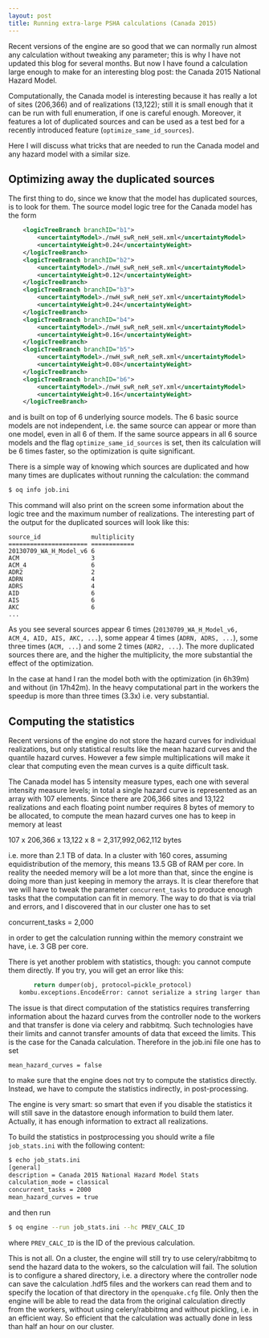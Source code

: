 ```yaml
---
layout: post
title: Running extra-large PSHA calculations (Canada 2015)
---
```


Recent versions of the engine are so good that we can normally run
almost any calculation without tweaking any parameter; this is why I have
not updated this blog for several months. But now I have found a
calculation large enough to make for an interesting blog post: the
Canada 2015 National Hazard Model.

Computationally, the Canada model is interesting because it has really a lot
of sites (206,366) and of realizations (13,122); still it is small enough
that it can be run with full enumeration, if one is careful enough. Moreover,
it features a lot of duplicated sources and can
be used as a test bed for a recently introduced feature
(`optimize_same_id_sources`).

Here I will discuss what tricks that are needed to run the Canada model
and any hazard model with a similar size.

Optimizing away the duplicated sources
--------------------------------------

The first thing to do, since we know that the model has duplicated
sources, is to look for them. The source model logic tree for the
Canada model has the form

```xml
    <logicTreeBranch branchID="b1">
        <uncertaintyModel>./nwH_swR_neH_seH.xml</uncertaintyModel>
        <uncertaintyWeight>0.24</uncertaintyWeight>
    </logicTreeBranch>
    <logicTreeBranch branchID="b2">
        <uncertaintyModel>./nwH_swR_neH_seR.xml</uncertaintyModel>
        <uncertaintyWeight>0.12</uncertaintyWeight>
    </logicTreeBranch>
    <logicTreeBranch branchID="b3">
        <uncertaintyModel>./nwH_swR_neH_seY.xml</uncertaintyModel>
        <uncertaintyWeight>0.24</uncertaintyWeight>
    </logicTreeBranch>
    <logicTreeBranch branchID="b4">
        <uncertaintyModel>./nwH_swR_neR_seH.xml</uncertaintyModel>
        <uncertaintyWeight>0.16</uncertaintyWeight>
    </logicTreeBranch>
    <logicTreeBranch branchID="b5">
        <uncertaintyModel>./nwH_swR_neR_seR.xml</uncertaintyModel>
        <uncertaintyWeight>0.08</uncertaintyWeight>
    </logicTreeBranch>
    <logicTreeBranch branchID="b6">
        <uncertaintyModel>./nwH_swR_neR_seY.xml</uncertaintyModel>
        <uncertaintyWeight>0.16</uncertaintyWeight>
    </logicTreeBranch>
```

and is built on top of 6 underlying source models. The 6 basic source
models are not independent, i.e. the same source can appear or more
than one model, even in all 6 of them. If the same source
appears in all 6 source models and the flag `optimize_same_id_sources`
is set, then its calculation will be 6 times faster, so the
optimization is quite significant.

There is a simple way of knowing which sources are duplicated and
how many times are duplicates without running the calculation: the
command

```bash
$ oq info job.ini
```

This command will also print on the screen some information about the
logic tree and the maximum number of realizations. The interesting
part of the output for the duplicated sources will look like this:

```
source_id              multiplicity
====================== ============
20130709_WA_H_Model_v6 6           
ACM                    3           
ACM_4                  6           
ADR2                   2           
ADRN                   4           
ADRS                   4           
AID                    6           
AIS                    6           
AKC                    6           
...
``` 

As you see several sources appear 6 times (`20130709_WA_H_Model_v6,
ACM_4, AID, AIS, AKC, ...`), some appear 4 times (`ADRN, ADRS, ...`),
some three times (`ACM, ...`) and some 2 times (`ADR2, ...`).
The more duplicated sources there are, and the higher the multiplicity,
the more substantial the effect of the optimization.

In the case at hand I ran the model both with the optimization (in 6h39m)
and without (in 17h42m). In the heavy computational part in the workers
the speedup is more than three times (3.3x) i.e. very substantial.

Computing the statistics
-----------------------------

Recent versions of the engine do not store the hazard curves for individual
realizations, but only statistical results like the mean hazard curves and
the quantile hazard curves. However a few simple multiplications will make it
clear that computing even the mean curves is a quite difficult task.

The Canada model has 5 intensity measure types, each one with several
intensity measure levels; in total a single hazard curve is represented
as an array with 107 elements. Since there are 206,366 sites and 13,122
realizations and each floating point number requires 8 bytes of memory
to be allocated, to compute the mean hazard curves one has to keep in memory
at least

  107 x 206,366 x 13,122 x 8 = 2,317,992,062,112 bytes

i.e. more than 2.1 TB of data. In a cluster with 160 cores, assuming
equidistribution of the memory, this means 13.5 GB of RAM per core.
In reality the needed memory will be a lot more than
that, since the engine is doing more than just keeping in memory the
arrays. It is clear therefore that we will have to tweak the parameter
`concurrent_tasks` to produce enough tasks that the computation can fit
in memory. The way to do that is via trial and errors, and I discovered
that in our cluster one has to set

  concurrent_tasks = 2,000

in order to get the calculation running within the memory constraint we
have, i.e. 3 GB per core.

There is yet another problem with statistics, though: you cannot compute
them directly. If you try, you will get an error like this:

```python
       return dumper(obj, protocol=pickle_protocol)
   kombu.exceptions.EncodeError: cannot serialize a string larger than 4GiB
```

The issue is that direct computation of the statistics requires transferring
information about the hazard curves from the controller node to the workers
and that transfer is done via celery and rabbitmq. Such technologies have
their limits and cannot transfer amounts of data that exceed the limits.
This is the case for the Canada calculation. Therefore in the job.ini file
one has to set

  `mean_hazard_curves = false`

to make sure that the engine does not try to compute the statistics directly.
Instead, we have to compute the statistics indirectly, in post-processing.

The engine is very smart: so smart that even if you disable the
statistics it will still save in the datastore enough information to
build them later. Actually, it has enough information to extract all
realizations.

To build the statistics in postprocessing you should write a file
`job_stats.ini` with the following content:

```bash
$ echo job_stats.ini
[general]
description = Canada 2015 National Hazard Model Stats
calculation_mode = classical
concurrent_tasks = 2000
mean_hazard_curves = true
```

and then run

```bash
$ oq engine --run job_stats.ini --hc PREV_CALC_ID
```

where `PREV_CALC_ID` is the ID of the previous calculation.

This is not all. On a cluster, the engine will still try to use
celery/rabbitmq to send the hazard data to the wokers, so the calculation
will fail. The solution is to configure a shared directory, i.e. a
directory where the controller node can save the calculation .hdf5
files and the workers can read them and to specify the location of
that directory in the `openquake.cfg` file.  Only then the engine will
be able to read the data from the original calculation directly from
the workers, without using celery/rabbitmq and without pickling,
i.e. in an efficient way. So efficient that the calculation was
actually done in less than half an hour on our cluster.
